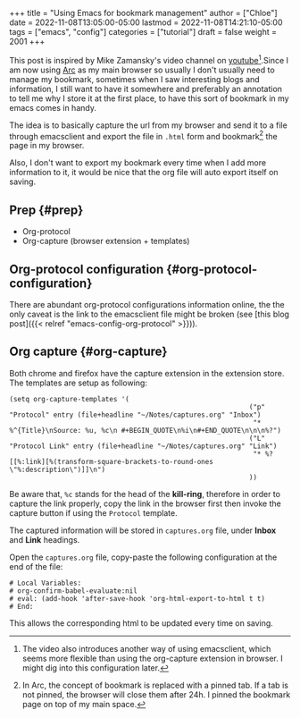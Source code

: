 +++
title = "Using Emacs for bookmark management"
author = ["Chloe"]
date = 2022-11-08T13:05:00-05:00
lastmod = 2022-11-08T14:21:10-05:00
tags = ["emacs", "config"]
categories = ["tutorial"]
draft = false
weight = 2001
+++

This post is inspired by Mike Zamansky's video channel on
[youtube](https://www.youtube.com/watch?v=gjr9mP01oWE)[^fn:1].Since I am now using [Arc](https://thebrowser.company/) as my main browser so usually I
don't usually need to manage my bookmark, sometimes when I saw
interesting blogs and information, I still want to have it somewhere
and preferably an annotation to tell me why I store it at the first
place, to have this sort of bookmark in my emacs comes in handy.

The idea is to basically capture the url from my browser and send it
to a file through emacsclient and export the file in `.html` form and
bookmark[^fn:2] the page in my browser.

Also, I don't want to export my bookmark every time when I add more
information to it, it would be nice that the org file will auto export
itself on saving.


## Prep {#prep}

-   Org-protocol
-   Org-capture (browser extension + templates)


## Org-protocol configuration {#org-protocol-configuration}

There are abundant org-protocol configurations information online, the
the only caveat is the link to the emacsclient file might be broken
(see [this blog post]({{< relref "emacs-config-org-protocol" >}})).


## Org capture {#org-capture}

Both chrome and firefox have the capture extension in the extension
store. The templates are setup as following:

```emacs-lisp
(setq org-capture-templates '(
															("p" "Protocol" entry (file+headline "~/Notes/captures.org" "Inbox")
															 "* %^{Title}\nSource: %u, %c\n #+BEGIN_QUOTE\n%i\n#+END_QUOTE\n\n\n%?")
															("L" "Protocol Link" entry (file+headline "~/Notes/captures.org" "Link")
															 "* %? [[%:link][%(transform-square-brackets-to-round-ones \"%:description\")]]\n")
															))
```

Be aware that, `%c` stands for the head of the **kill-ring**, therefore in
order to capture the link properly, copy the link in the browser first
then invoke the capture button if using the `Protocol` template.

The captured information will be stored in `captures.org` file, under
**Inbox** and **Link** headings.

Open the `captures.org` file, copy-paste the following configuration at
the end of the file:

```text
# Local Variables:
# org-confirm-babel-evaluate:nil
# eval: (add-hook 'after-save-hook 'org-html-export-to-html t t)
# End:
```

This allows the corresponding html to be updated every time on saving.

[^fn:1]: The video also introduces another way of using emacsclient,
    which seems more flexible than using the org-capture extension in
    browser. I might dig into this configuration later.
[^fn:2]: In Arc, the concept of bookmark is replaced with a pinned
    tab. If a tab is not pinned, the browser will close them after 24h. I
    pinned the bookmark page on top of my main space.